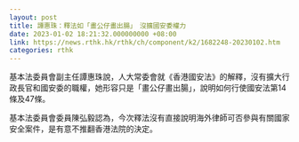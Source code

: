```yaml
---
layout: post
title: 譚惠珠：釋法如「畫公仔畫出腸」　沒擴國安委權力
date: 2023-01-02 18:21:32.000000000 +08:00
link: https://news.rthk.hk/rthk/ch/component/k2/1682248-20230102.htm
categories: rthk
---
```


基本法委員會副主任譚惠珠說，人大常委會就《香港國安法》的解釋，沒有擴大行政長官和國安委的職權，她形容只是「畫公仔畫出腸」，說明如何行使國安法第14條及47條。

基本法委員會委員陳弘毅認為，今次釋法沒有直接說明海外律師可否參與有關國家安全案件，是有意不推翻香港法院的決定。

